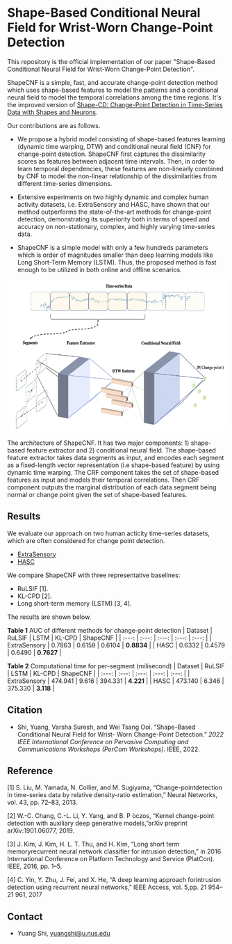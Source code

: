 # Shape-Based Conditional Neural Field for Wrist-Worn Change-Point Detection

This repository is the official implementation of our paper "Shape-Based Conditional Neural Field for Wrist-Worn Change-Point Detection".

ShapeCNF is a simple, fast, and accurate change-point detection method which uses shape-based features to model the patterns and a conditional neural field to model the temporal correlations among the time regions. It's the improved version of [Shape-CD: Change-Point Detection in Time-Series Data with Shapes and Neurons](https://arxiv.org/abs/2007.11985).

Our contributions are as follows.
- We propose a hybrid model consisting of shape-based features learning (dynamic time warping, DTW) and conditional neural field (CNF) for change-point detection. ShapeCNF first captures the dissimilarity scores as features between adjacent time intervals. Then, in order to learn temporal dependencies, these features are non-linearly combined by CNF to model the non-linear relationship of the dissimilarities from different time-series dimensions. 

- Extensive experiments on two highly dynamic and complex human activity datasets, i.e. ExtraSensory and HASC, have shown that our method outperforms the state-of-the-art methods for change-point detection, demonstrating its superiority both in terms of speed and accuracy on non-stationary, complex, and highly varying time-series data.

- ShapeCNF is a simple model with only a few hundreds parameters which is order of magnitudes smaller than deep learning models like Long Short-Term Memory (LSTM). Thus, the proposed method is fast enough to be utilized in both online and offline scenarios.

<p align="center">
<img src="./architecture.png" height=350>
</p>

The architecture of ShapeCNF. It has two major components: 1) shape-based feature extractor and 2) conditional neural field. The shape-based feature extractor takes data segments as input, and encodes each segment as a fixed-length vector representation (i.e shape-based feature) by using dynamic time warping. The CRF component takes the set of shape-based features as input and models their temporal correlations. Then CRF component outputs the marginal distribution of each data segment being normal or change point given the set of shape-based features.

## Results

We evaluate our approach on two human acticity time-series datasets, which are often considered for change point detection.

- [ExtraSensory](http://extrasensory.ucsd.edu)
- [HASC](http://hasc.jp/hc2011)

We compare ShapeCNF with three representative baselines: 
- RuLSIF [1].
- KL-CPD [2].
- Long short-term memory (LSTM) [3, 4].

The results are shown below.


**Table 1** AUC of different methods for change-point detection
| Dataset | RuLSIF | LSTM | KL-CPD | ShapeCNF |
| :---: | :---: | :---: | :---: | :---: |
| ExtraSensory | 0.7863 | 0.6158 | 0.6104 | **0.8834** |
| HASC | 0.6332 | 0.4579 | 0.6490 | **0.7627** |


**Table 2** Computational time for per-segment (milisecond)
| Dataset | RuLSIF | LSTM | KL-CPD | ShapeCNF |
| :---: | :---: | :---: | :---: | :---: |
| ExtraSensory | 474.941 | 9.616 | 394.331 | **4.221** |
| HASC | 473.140 | 6.346 | 375.330 | **3.118** |


## Citation
- Shi, Yuang, Varsha Suresh, and Wei Tsang Ooi. “Shape-Based Conditional Neural Field for Wrist- Worn Change-Point Detection.” *2022 IEEE International Conference on Pervasive Computing and Communications Workshops (PerCom Workshops)*. IEEE, 2022.

## Reference
[1] S. Liu, M. Yamada, N. Collier, and M. Sugiyama, “Change-pointdetection in time-series data by relative density-ratio estimation,” Neural Networks, vol. 43, pp. 72–83, 2013.

[2] W.-C. Chang, C.-L. Li, Y. Yang, and B. P ́oczos, “Kernel  change-point  detection  with  auxiliary  deep  generative  models,”arXiv preprint arXiv:1901.06077, 2019.

[3] J. Kim, J. Kim, H. L. T. Thu, and H. Kim, “Long short term memoryrecurrent neural network classifier for intrusion detection,” in 2016 International Conference on Platform Technology and Service (PlatCon). IEEE, 2016, pp. 1–5.

[4] C. Yin, Y. Zhu, J. Fei, and X. He, “A  deep  learning  approach  forintrusion detection using recurrent neural networks,” IEEE Access, vol. 5,pp. 21 954–21 961, 2017

## Contact

- Yuang Shi, yuangshi@u.nus.edu
